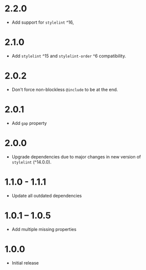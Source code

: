 # 2.2.0
- Add support for `stylelint` ^16,

# 2.1.0
- Add `stylelint` ^15 and `stylelint-order` ^6 compatibility.

# 2.0.2
- Don't force non-blockless `@include` to be at the end.

# 2.0.1
- Add `gap` property

# 2.0.0
- Upgrade dependencies due to major changes in new version of `stylelint` (^14.0.0).

# 1.1.0 - 1.1.1
- Update all outdated dependencies

# 1.0.1 – 1.0.5
- Add multiple missing properties

# 1.0.0
- Initial release
